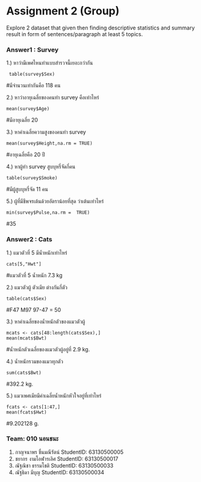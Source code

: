 # Assignment 2 (Group)
Explore 2 dataset that given then finding descriptive statistics and summary result in form of sentences/paragraph at least 5 topics.

### Answer1 : Survey

1.) หาว่ามีเพศไหนทำแบบสำรวจนี้เยอะกว่ากัน
```{R}
 table(survey$Sex)
```
#มีจำนวนเท่ากันคือ 118 คน

2.) หาว่าอายุเฉลี่ยของคนทำ survey คือเท่าไหร่
```{R}
mean(survey$Age)
```
#มีอายุเฉลี่ย 20

3.) หาค่าเฉลี่ยความสูงของคนทำ survey 
```{R}
mean(survey$Height,na.rm = TRUE)
```
#อายุเฉลี่ยคือ 20 ปี

4.) หาผู้ทำ survey สูบบุหรี่จัดกี่คน
```{R}
table(survey$Smoke)
```
#มีผู้สูบบุหรี่จัด 11 คน

5.) ผู้ที่มีชีพจรเต้นด้วยอัตราน้อยที่สุด ว่าเต้นเท่าไหร่
```{R}
min(survey$Pulse,na.rm =  TRUE)
```
#35

### Answer2 : Cats
1.) แมวตัวที่ 5 มีน้ำหนักเท่าไหร่
```{R}
cats[5,"Hwt"]
```
#แมวตัวที่ 5 น้ำหนัก 7.3 kg

2.) แมวตัวผู้ ตัวเมีย ต่างกันกี่ตัว
```{R}
table(cats$Sex)
```
#F47 M97 97-47 = 50

3.) หาค่าเฉลี่ยของน้ำหนักตัวของแมวตัวผู้ 
```{R}
mcats <- cats[48:length(cats$Sex),]
mean(mcats$Bwt)
```
#น้ำหนักตัวเฉลี่ยของแมวตัวผู้อยู่ที่ 2.9 kg.

4.) น้ำหนักรวมของแมวทุกตัว
```{R}
sum(cats$Bwt)
```
#392.2 kg.

5.) แมวเพศเมียมีค่าเฉลี่ยน้ำหนักหัวใจอยู่ที่เท่าไหร่
```{R}
fcats <- cats[1:47,]
mean(fcats$Hwt)
```
#9.202128 g.


### Team: 010 นอนชนะ

1. กาญจนาพร   ชื่นมณีรัตน์     StudentID: 63130500005
2. ชยากร      งามโอฬารเลิศ   StudentID: 63130500017
3. ณัฐณิชา     ธรรมโชติ      StudentID: 63130500033
4. ณัฐธิดา      มีบุญ         StudentID: 63130500034

